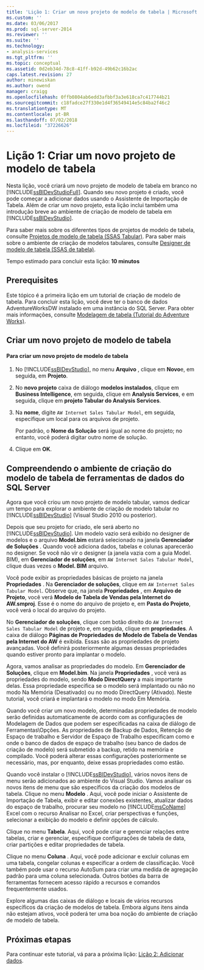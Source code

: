 ```yaml
---
title: 'Lição 1: Criar um novo projeto de modelo de tabela | Microsoft Docs'
ms.custom: ''
ms.date: 03/06/2017
ms.prod: sql-server-2014
ms.reviewer: ''
ms.suite: ''
ms.technology:
- analysis-services
ms.tgt_pltfrm: ''
ms.topic: conceptual
ms.assetid: 0d2eb34d-78c8-41ff-b92d-49b62c16b2ac
caps.latest.revision: 27
author: minewiskan
ms.author: owend
manager: craigg
ms.openlocfilehash: 0ffb0804ab6edd3afbbf3a3e618ca7c417744b21
ms.sourcegitcommit: c18fadce27f330e1d4f36549414e5c84ba2f46c2
ms.translationtype: MT
ms.contentlocale: pt-BR
ms.lasthandoff: 07/02/2018
ms.locfileid: "37226626"
---
```

# <a name="lesson-1-create-a-new-tabular-model-project"></a>Lição 1: Criar um novo projeto de modelo de tabela
  Nesta lição, você criará um novo projeto de modelo de tabela em branco no [!INCLUDE[ssBIDevStudioFull](../includes/ssbidevstudiofull-md.md)]. Quando seu novo projeto é criado, você pode começar a adicionar dados usando o Assistente de Importação de Tabela. Além de criar um novo projeto, esta lição inclui também uma introdução breve ao ambiente de criação de modelo de tabela em [!INCLUDE[ssBIDevStudio](../includes/ssbidevstudio-md.md)].  
  
 Para saber mais sobre os diferentes tipos de projetos de modelo de tabela, consulte [Projetos de modelo de tabela &#40;SSAS Tabular&#41;](tabular-models/tabular-model-projects-ssas-tabular.md). Para saber mais sobre o ambiente de criação de modelos tabulares, consulte [Designer de modelo de tabela &#40;SSAS de tabela&#41;](tabular-model-designer-ssas-tabular.md).  
  
 Tempo estimado para concluir esta lição: **10 minutos**  
  
## <a name="prerequisites"></a>Prerequisites  
 Este tópico é a primeira lição em um tutorial de criação de modelo de tabela. Para concluir esta lição, você deve ter o banco de dados AdventureWorksDW instalado em uma instância do SQL Server. Para obter mais informações, consulte [Modelagem de tabela &#40;Tutorial do Adventure Works&#41;](tabular-modeling-adventure-works-tutorial.md).  
  
## <a name="create-a-new-tabular-model-project"></a>Criar um novo projeto de modelo de tabela  
  
#### <a name="to-create-a-new-tabular-model-project"></a>Para criar um novo projeto de modelo de tabela  
  
1.  No [!INCLUDE[ssBIDevStudio](../includes/ssbidevstudio-md.md)], no menu **Arquivo** , clique em **Novo**e, em seguida, em **Projeto**.  
  
2.  No **novo projeto** caixa de diálogo **modelos instalados**, clique em **Business Intelligence**, em seguida, clique em **Analysis Services**, e em seguida, clique em **projeto Tabular do Analysis Services**.  
  
3.  Na **nome**, digite `AW Internet Sales Tabular Model`, em seguida, especifique um local para os arquivos de projeto.  
  
     Por padrão, o **Nome da Solução** será igual ao nome do projeto; no entanto, você poderá digitar outro nome de solução.  
  
4.  Clique em **OK**.  
  
## <a name="understanding-the-sql-server-data-tools-tabular-model-authoring-environment"></a>Compreendendo o ambiente de criação do modelo de tabela de ferramentas de dados do SQL Server  
 Agora que você criou um novo projeto de modelo tabular, vamos dedicar um tempo para explorar o ambiente de criação de modelo tabular no [!INCLUDE[ssBIDevStudio](../includes/ssbidevstudio-md.md)] (Visual Studio 2010 ou posterior).  
  
 Depois que seu projeto for criado, ele será aberto no [!INCLUDE[ssBIDevStudio](../includes/ssbidevstudio-md.md)]. Um modelo vazio será exibido no designer de modelos e o arquivo **Model.bim** estará selecionado na janela **Gerenciador de Soluções** . Quando você adiciona dados, tabelas e colunas aparecerão no designer. Se você não vir o designer (a janela vazia com a guia Model. BIM), em **Gerenciador de soluções**, em `AW Internet Sales Tabular Model`, clique duas vezes o **Model. BIM** arquivo.  
  
 Você pode exibir as propriedades básicas de projeto na janela **Propriedades** . Na **Gerenciador de soluções**, clique em `AW Internet Sales Tabular Model`. Observe que, na janela **Propriedades** , em **Arquivo de Projeto**, você verá **Modelo de Tabela de Vendas pela Internet do AW.smproj**. Esse é o nome do arquivo de projeto e, em **Pasta do Projeto**, você verá o local do arquivo do projeto.  
  
 No **Gerenciador de soluções**, clique com botão direito do `AW Internet Sales Tabular Model` de projeto e, em seguida, clique em **propriedades**. A caixa de diálogo **Páginas de Propriedades de Modelo de Tabela de Vendas pela Internet do AW** é exibida. Essas são as propriedades de projeto avançadas. Você definirá posteriormente algumas dessas propriedades quando estiver pronto para implantar o modelo.  
  
 Agora, vamos analisar as propriedades do modelo. Em **Gerenciador de Soluções**, clique em **Model.bim**. Na janela **Propriedades** , você verá as propriedades do modelo, sendo **Modo DirectQuery** a mais importante delas. Essa propriedade especifica se o modelo será implantado ou não no modo Na Memória (Desativado) ou no modo DirectQuery (Ativado). Neste tutorial, você criará e implantará o modelo no modo Em Memória.  
  
 Quando você criar um novo modelo, determinadas propriedades de modelo serão definidas automaticamente de acordo com as configurações de Modelagem de Dados que podem ser especificadas na caixa de diálogo de Ferramentas\Opções. As propriedades de Backup de Dados, Retenção de Espaço de trabalho e Servidor de Espaço de Trabalho especificam como e onde o banco de dados de espaço de trabalho (seu banco de dados de criação de modelo) será submetido a backup, retido na memória e compilado. Você poderá alterar essas configurações posteriormente se necessário, mas, por enquanto, deixe essas propriedades como estão.  
  
 Quando você instalar o [!INCLUDE[ssBIDevStudio](../includes/ssbidevstudio-md.md)], vários novos itens de menu serão adicionados ao ambiente do Visual Studio. Vamos analisar os novos itens de menu que são específicos da criação dos modelos de tabela. Clique no menu **Modelo** . Aqui, você pode iniciar o Assistente de Importação de Tabela, exibir e editar conexões existentes, atualizar dados do espaço de trabalho, procurar seu modelo no [!INCLUDE[msCoName](../includes/msconame-md.md)] Excel com o recurso Analisar no Excel, criar perspectivas e funções, selecionar a exibição do modelo e definir opções de cálculo.  
  
 Clique no menu **Tabela**. Aqui, você pode criar e gerenciar relações entre tabelas, criar e gerenciar, especifique configurações de tabela de data, criar partições e editar propriedades de tabela.  
  
 Clique no menu **Coluna** . Aqui, você pode adicionar e excluir colunas em uma tabela, congelar colunas e especificar a ordem de classificação. Você também pode usar o recurso AutoSum para criar uma medida de agregação padrão para uma coluna selecionada. Outros botões da barra de ferramentas fornecem acesso rápido a recursos e comandos frequentemente usados.  
  
 Explore algumas das caixas de diálogo e locais de vários recursos específicos da criação de modelos de tabela. Embora alguns itens ainda não estejam ativos, você poderá ter uma boa noção do ambiente de criação de modelo de tabela.  
  
## <a name="next-steps"></a>Próximas etapas  
 Para continuar este tutorial, vá para a próxima lição: [Lição 2: Adicionar dados](lesson-2-add-data.md).  
  
  
